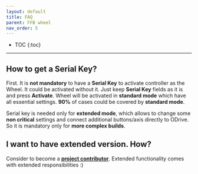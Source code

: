 ```yaml
---
layout: default
title: FAQ
parent: FFB wheel
nav_order: 5
---
```


- TOC
{:toc}

---

## How to get a Serial Key?

First. It is **not mandatory** to have a **Serial Key** to activate controller as the Wheel.
It could be activated without it.
Just keep **Serial Key** fields as it is and press **Activate**. 
Wheel will be activated in **standard mode** which have all essential settings. **90%** of cases could be covered by **standard mode**. 

Serial key is needed only for **extended mode**, which allows to change some **non critical** settings and connect 
additional buttons/axis directly to ODrive. So it is mandatory only for **more complex builds**.

## I want to have extended version. How?

Consider to become a [**project contributor**](wheel_contribute.html). Extended functionality comes with extended responsibilities :) 